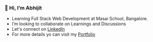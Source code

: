 ### 👋 Hi, I’m Abhijit
- Learning Full Stack Web Development at Masai School, Bangalore. 
- I’m looking to collaborate on Learnings and Discussions
- Let's connect on [LinkedIn](https://www.linkedin.com/in/abhijitaher/)
- For more details yo can visit my [Portfolio](https://abhijit-aher.vercel.app/) 

<!---
AbhijitAher/AbhijitAher is a ✨ special ✨ repository because its `README.md` (this file) appears on your GitHub profile.
You can click the Preview link to take a look at your changes.
--->
